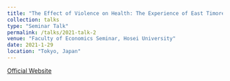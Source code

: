 ```yaml
---
title: "The Effect of Violence on Health: The Experience of East Timorese Children"
collection: talks
type: "Seminar Talk"
permalink: /talks/2021-talk-2
venue: "Faculty of Economics Seminar, Hosei University"
date: 2021-1-29
location: "Tokyo, Japan"
---
```


<span style="font-size: 14px;">
    <a href="http://www.hoseikeizaigakubugakkai.com/research/archive.html" target="_blank">Official Website</a>
</span>

